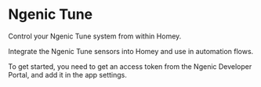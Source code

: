 # Ngenic Tune

Control your Ngenic Tune system from within Homey.

Integrate the Ngenic Tune sensors into Homey and use in automation flows.

To get started, you need to get an access token from the Ngenic Developer Portal, and add it in the app settings.
